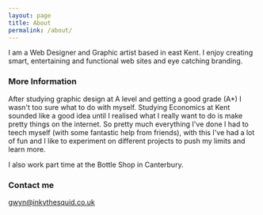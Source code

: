```yaml
---
layout: page
title: About
permalink: /about/
---
```


I am a Web Designer and Graphic artist based in east Kent. I enjoy creating smart, entertaining and functional web sites and eye catching branding.

### More Information

After studying graphic design at A level and getting a good grade (A*) I wasn't too sure what to do with myself. Studying Economics at Kent sounded like a good idea until I realised what I really want to do is make pretty things on the internet. So pretty much everything I've done I had to teech myself (with some fantastic help from friends), with this I've had a lot of fun and I like to experiment on different projects to push my limits and learn more.

I also work part time at the Bottle Shop in Canterbury.

### Contact me

[gwyn@inkythesquid.co.uk](mailto:email@domain.com)

